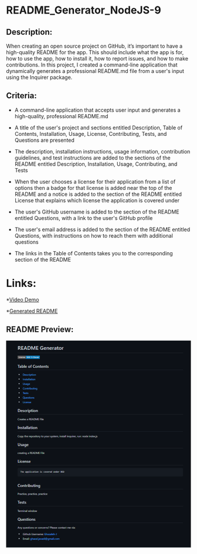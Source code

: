 # README_Generator_NodeJS-9

## Description:

When creating an open source project on GitHub, it’s important to have a high-quality README for the app. This should include what the app is for, how to use the app, how to install it, how to report issues, and how to make contributions.
In this project, I created a command-line application that dynamically generates a professional README.md file from a user's input using the Inquirer package.

## Criteria:

* A command-line application that accepts user input and generates a high-quality, professional README.md

* A title of the user's project and sections entitled Description, Table of Contents, Installation, Usage, License, Contributing, Tests, and Questions are presented

* The description, installation instructions, usage information, contribution guidelines, and test instructions
are added to the sections of the README entitled Description, Installation, Usage, Contributing, and Tests

* When the user  chooses a license for their application from a list of options
then a badge for that license is added near the top of the README and a notice is added to the section of the README entitled License that explains which license the application is covered under

* The user's GitHub username is added to the section of the README entitled Questions, with a link to the user's GitHub profile

* The user's email address is added to the section of the README entitled Questions, with instructions on how to reach them with additional questions

* The links in the Table of Contents takes you to the corresponding section of the README

# Links:

*[Video Demo](https://drive.google.com/file/d/16o_JdF5Q6zOr1Wcq8B4eTXHnW3hJxqaT/view) 

*[Generated README](https://github.com/Ghazaleh-J/README_Generator_NodeJS-9/blob/main/READMEGen.md) 


## README Preview:

![README Preview](./utils/preview.png)


